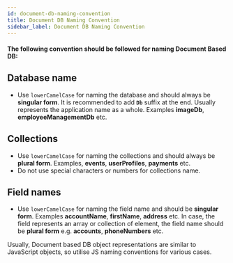 ```yaml
---
id: document-db-naming-convention
title: Document DB Naming Convention
sidebar_label: Document DB Naming Convention
---
```


#### The following convention should be followed for naming Document Based DB:

## Database name
- Use `lowerCamelCase` for naming the database and should always be **singular form**. 
It is recommended to add **`Db`** suffix at the end.
Usually represents the application name as a whole.
    Examples **imageDb**, **employeeManagementDb** etc.

## Collections
- Use `lowerCamelCase` for naming the collections and should always be **plural form**. 
   Examples, **events**, **userProfiles**, **payments** etc.
- Do not use special characters or numbers for collections name.

## Field names
- Use `lowerCamelCase` for naming the field name and should be **singular form**.
Examples **accountName**, **firstName**, **address** etc.
In case, the field represents an array or collection of element, the field name should be **plural form**
e.g. **accounts**, **phoneNumbers** etc.

Usually, Document based DB object representations are similar to JavaScript objects, so utilise JS naming conventions for various cases.

